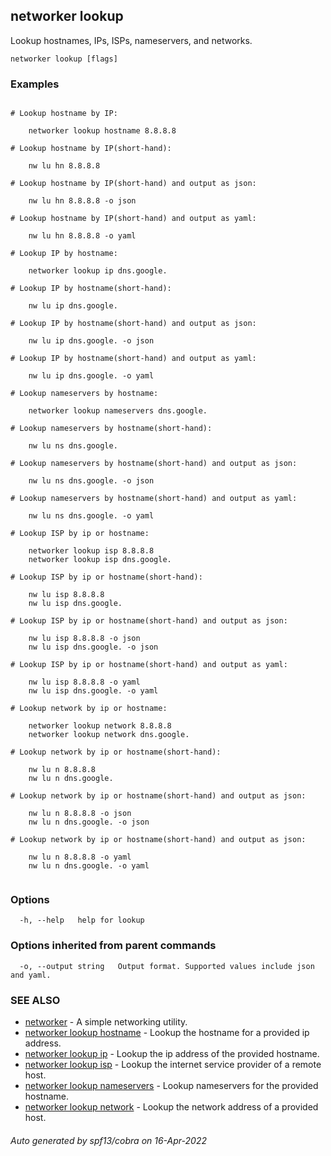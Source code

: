 ## networker lookup

Lookup hostnames, IPs, ISPs, nameservers, and networks.

```
networker lookup [flags]
```

### Examples

```

# Lookup hostname by IP:

	networker lookup hostname 8.8.8.8

# Lookup hostname by IP(short-hand):

	nw lu hn 8.8.8.8

# Lookup hostname by IP(short-hand) and output as json:

	nw lu hn 8.8.8.8 -o json

# Lookup hostname by IP(short-hand) and output as yaml:

	nw lu hn 8.8.8.8 -o yaml

# Lookup IP by hostname:

	networker lookup ip dns.google.

# Lookup IP by hostname(short-hand):

	nw lu ip dns.google.

# Lookup IP by hostname(short-hand) and output as json:

	nw lu ip dns.google. -o json

# Lookup IP by hostname(short-hand) and output as yaml:

	nw lu ip dns.google. -o yaml

# Lookup nameservers by hostname:

	networker lookup nameservers dns.google.

# Lookup nameservers by hostname(short-hand):

	nw lu ns dns.google.

# Lookup nameservers by hostname(short-hand) and output as json:

	nw lu ns dns.google. -o json

# Lookup nameservers by hostname(short-hand) and output as yaml:

	nw lu ns dns.google. -o yaml

# Lookup ISP by ip or hostname:

	networker lookup isp 8.8.8.8
	networker lookup isp dns.google.

# Lookup ISP by ip or hostname(short-hand):

	nw lu isp 8.8.8.8
	nw lu isp dns.google.

# Lookup ISP by ip or hostname(short-hand) and output as json:

	nw lu isp 8.8.8.8 -o json
	nw lu isp dns.google. -o json

# Lookup ISP by ip or hostname(short-hand) and output as yaml:

	nw lu isp 8.8.8.8 -o yaml
	nw lu isp dns.google. -o yaml

# Lookup network by ip or hostname:

	networker lookup network 8.8.8.8
	networker lookup network dns.google.

# Lookup network by ip or hostname(short-hand):

	nw lu n 8.8.8.8
	nw lu n dns.google.

# Lookup network by ip or hostname(short-hand) and output as json:

	nw lu n 8.8.8.8 -o json
	nw lu n dns.google. -o json

# Lookup network by ip or hostname(short-hand) and output as json:

	nw lu n 8.8.8.8 -o yaml
	nw lu n dns.google. -o yaml


```

### Options

```
  -h, --help   help for lookup
```

### Options inherited from parent commands

```
  -o, --output string   Output format. Supported values include json and yaml.
```

### SEE ALSO

* [networker](networker.md)	 - A simple networking utility.
* [networker lookup hostname](networker_lookup_hostname.md)	 - Lookup the hostname for a provided ip address.
* [networker lookup ip](networker_lookup_ip.md)	 - Lookup the ip address of the provided hostname.
* [networker lookup isp](networker_lookup_isp.md)	 - Lookup the internet service provider of a remote host.
* [networker lookup nameservers](networker_lookup_nameservers.md)	 - Lookup nameservers for the provided hostname.
* [networker lookup network](networker_lookup_network.md)	 - Lookup the network address of a provided host.

###### Auto generated by spf13/cobra on 16-Apr-2022
